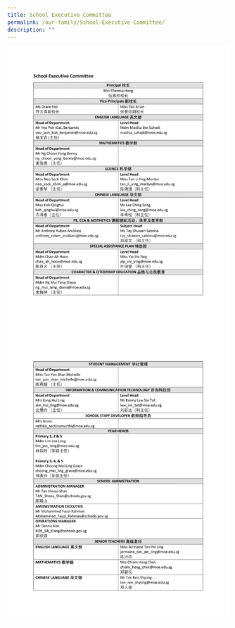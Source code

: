 ```yaml
---
title: School Executive Committee
permalink: /our-family/School-Executive-Committee/
description: ""
---
```

![](/images/Our%20Family/Staff2/D11.png)
![](/images/Our%20Family/Staff2/D12.png)
